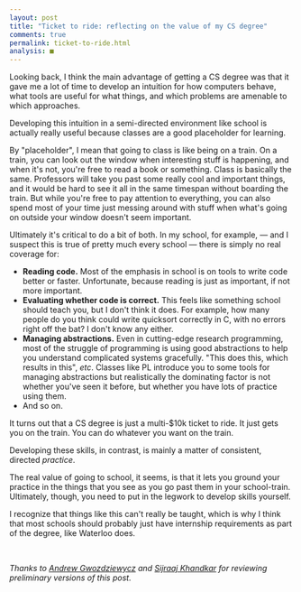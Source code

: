 ```yaml
---
layout: post
title: "Ticket to ride: reflecting on the value of my CS degree"
comments: true
permalink: ticket-to-ride.html
analysis: ■
---
```



Looking back, I think the main advantage of getting a CS degree was that it gave me a lot of time to develop an intuition for how computers behave, what tools are useful for what things, and which problems are amenable to which approaches.

Developing this intuition in a semi-directed environment like school is actually really useful because classes are a good placeholder for learning.

By "placeholder", I mean that going to class is like being on a train. On a train, you can look out the window when interesting stuff is happening, and when it's not, you're free to read a book or something. Class is basically the same. Professors will take you past some really cool and important things, and it would be hard to see it all in the same timespan without boarding the train. But while you're free to pay attention to everything, you can also spend most of your time just messing around with stuff when what's going on outside your window doesn't seem important.

Ultimately it's critical to do a bit of both. In my school, for example, &mdash; and I suspect this is true of pretty much every school &mdash; there is simply no real coverage for:

* **Reading code.** Most of the emphasis in school is on tools to write code better or faster. Unfortunate, because reading is just as important, if not more important.
* **Evaluating whether code is correct.** This feels like something school should teach you, but I don't think it does. For example, how many people do you think could write quicksort correctly in C, with no errors right off the bat? I don't know any either.
* **Managing abstractions.** Even in cutting-edge research programming, most of the struggle of programming is using good abstractions to help you understand complicated systems gracefully. "This does this, which results in this", *etc*. Classes like PL introduce you to some tools for managing abstractions but realistically the dominating factor is not whether you've seen it before, but whether you have lots of practice using them.
* And so on.

It turns out that a CS degree is just a multi-$10k ticket to ride. It just gets you on the train. You can do whatever you want on the train.

Developing these skills, in contrast, is mainly a matter of consistent, directed *practice*.

The real value of going to school, it seems, is that it lets you ground your practice in the things that you see as you go past them in your school-train. Ultimately, though, you need to put in the legwork to develop skills yourself.

I recognize that things like this can't really be taught, which is why I think that most schools should probably just have internship requirements as part of the degree, like Waterloo does.

<br/>

*Thanks to [Andrew Gwozdziewycz](http://www.apgwoz.com/) and [Sijraaj Khandkar](https://github.com/ibnfirnas) for reviewing preliminary versions of this post.*